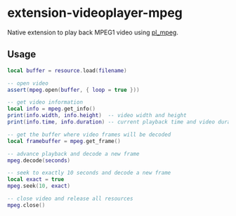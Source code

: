 # extension-videoplayer-mpeg
Native extension to play back MPEG1 video using [pl_mpeg](https://github.com/phoboslab/pl_mpeg).

## Usage

```lua
local buffer = resource.load(filename)

-- open video
assert(mpeg.open(buffer, { loop = true }))

-- get video information
local info = mpeg.get_info()
print(info.width, info.height)	-- video width and height
print(info.time, info.duration)	-- current playback time and video duration

-- get the buffer where video frames will be decoded
local framebuffer = mpeg.get_frame()

-- advance playback and decode a new frame
mpeg.decode(seconds)

-- seek to exactly 10 seconds and decode a new frame
local exact = true
mpeg.seek(10, exact)

-- close video and release all resources
mpeg.close()
```